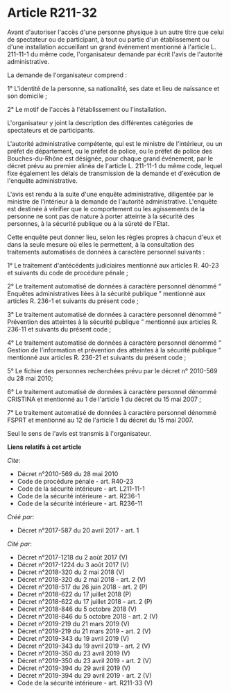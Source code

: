 # Article R211-32

Avant d'autoriser l'accès d'une personne physique à un autre titre que celui de spectateur ou de participant, à tout ou
partie d'un établissement ou d'une installation accueillant un grand événement mentionné à l'article L. 211-11-1 du même
code, l'organisateur demande par écrit l'avis de l'autorité administrative. 

La demande de l'organisateur comprend : 

1° L'identité de la personne, sa nationalité, ses date et lieu de naissance et son domicile ; 

2° Le motif de l'accès à l'établissement ou l'installation. 

L'organisateur y joint la description des différentes catégories de spectateurs et de participants. 

L'autorité administrative compétente, qui est le ministre de l'intérieur, ou un préfet de département, ou le préfet de
police, ou le préfet de police des Bouches-du-Rhône est désignée, pour chaque grand événement, par le décret prévu au premier
alinéa de l'article L. 211-11-1 du même code, lequel fixe également les délais de transmission de la demande et d'exécution
de l'enquête administrative. 

L'avis est rendu à la suite d'une enquête administrative, diligentée par le ministre de l'intérieur à la demande de
l'autorité administrative. L'enquête est destinée à vérifier que le comportement ou les agissements de la personne ne sont
pas de nature à porter atteinte à la sécurité des personnes, à la sécurité publique ou à la sûreté de l'Etat. 

Cette enquête peut donner lieu, selon les règles propres à chacun d'eux et dans la seule mesure où elles le permettent, à la
consultation des traitements automatisés de données à caractère personnel suivants : 

1° Le traitement d'antécédents judiciaires mentionné aux articles R. 40-23 et suivants du code de procédure pénale ; 

2° Le traitement automatisé de données à caractère personnel dénommé “ Enquêtes administratives liées à la sécurité publique
” mentionné aux articles R. 236-1 et suivants du présent code ; 

3° Le traitement automatisé de données à caractère personnel dénommé “ Prévention des atteintes à la sécurité publique ”
mentionné aux articles R. 236-11 et suivants du présent code ; 

4° Le traitement automatisé de données à caractère personnel dénommé “ Gestion de l'information et prévention des atteintes à
la sécurité publique ” mentionné aux articles R. 236-21 et suivants du présent code ; 

5° Le fichier des personnes recherchées prévu par le décret n° 2010-569 du 28 mai 2010; 

6° Le traitement automatisé de données à caractère personnel dénommé CRISTINA et mentionné au 1 de l'article 1 du décret du
15 mai 2007 ; 

7° Le traitement automatisé de données à caractère personnel dénommé FSPRT et mentionné au 12 de l'article 1 du décret du 15
mai 2007. 

Seul le sens de l'avis est transmis à l'organisateur.

**Liens relatifs à cet article**

_Cite_:

  - Décret n°2010-569 du 28 mai 2010
  - Code de procédure pénale - art. R40-23
  - Code de la sécurité intérieure - art. L211-11-1
  - Code de la sécurité intérieure - art. R236-1
  - Code de la sécurité intérieure - art. R236-11

_Créé par_:

  - Décret n°2017-587 du 20 avril 2017 - art. 1

_Cité par_:

  - Décret n°2017-1218 du 2 août 2017 (V)
  - Décret n°2017-1224 du 3 août 2017 (V)
  - Décret n°2018-320 du 2 mai 2018 (V)
  - Décret n°2018-320 du 2 mai 2018 - art. 2 (V)
  - Décret n°2018-517 du 26 juin 2018 - art. 2 (P)
  - Décret n°2018-622 du 17 juillet 2018 (P)
  - Décret n°2018-622 du 17 juillet 2018 - art. 2 (P)
  - Décret n°2018-846 du 5 octobre 2018 (V)
  - Décret n°2018-846 du 5 octobre 2018 - art. 2 (V)
  - Décret n°2019-219 du 21 mars 2019 (V)
  - Décret n°2019-219 du 21 mars 2019 - art. 2 (V)
  - Décret n°2019-343 du 19 avril 2019 (V)
  - Décret n°2019-343 du 19 avril 2019 - art. 2 (V)
  - Décret n°2019-350 du 23 avril 2019 (V)
  - Décret n°2019-350 du 23 avril 2019 - art. 2 (V)
  - Décret n°2019-394 du 29 avril 2019 (V)
  - Décret n°2019-394 du 29 avril 2019 - art. 2 (V)
  - Code de la sécurité intérieure - art. R211-33 (V)
